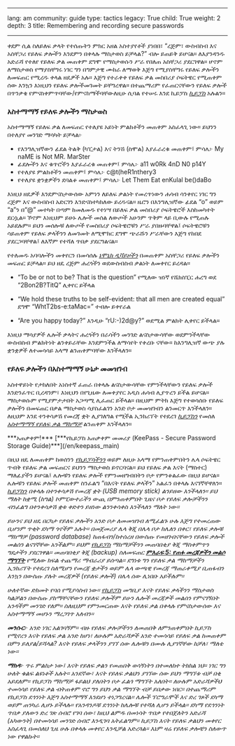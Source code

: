

---

lang: am
community: guide
type: tactics
legacy: True
child: True
weight: 2
depth: 3
title: Remembering and recording secure passwords

---

ቀደም ሲል ስለይለፍ ቃላት የተሰጡትን ምክር አዘል አስተያየቶች ያነበበ፣ “ረጅም፣ ውስብስብ እና አስቸጋሪ የይለፍ ቃሎችን እንደምን በቀላሉ ማስታወስ ይቻላል?” ብሎ ይጠይቅ ይሆናል። ለእያንዳንዱ አድራሻ የተለየ የይለፍ ቃል መጠቀም ደግሞ የማስታወሱን ሥራ የበለጠ አስቸጋሪ ያደርገዋል። ሆኖም ለማስታወስ የማያስቸግሩ ነገር ግን በግምታዊ ሙከራ ለማወቅ እጅግ የሚያስቸግሩ የይለፍ ቃሎችን ለመፍጠር የሚረዱ ቀላል ዘዴዎች አሉ። እጅግ የተራቀቀ የይለፍ ቃል መስበሪያ ሶፍትዌር የሚጠቀም ሰው እንኳን እነዚህን የይለፍ ቃሎችመገመት ይቸግረዋል። በተጨማሪም የፈጠርናቸውን የይለፍ ቃሎች በጥንቃቄ የምናስቀምጥባቸው/የምናከማችባቸውለዚሁ ሲባል የተሠሩ እንደ ኪይፓስ [*ኪይፓስ*](/am/glossary#KeePass)  አሉልን።


### አስተማማኝ የይለፍ ቃሎችን ማስታወስ ###

አስተማማኝ የይለፍ ቃል ለመፍጠር የተለያዩ አይነት ምልክቶችን መጠቀም አስፈላጊ ነው። ይህንን በተለያየ መንገድ ማሳካት ይቻላል፦

- የእንግሊዝኛውን ፊደል ትልቅ (ካፒታል) እና ትንሽ (ስሞል) እያፈራረቁ መጠቀም፤ ምሳሌ፦ My naME is Not MR. MarSter
- ፊደሎችን እና ቁጥሮችን እያፈራረቁ መጠቀም፤ ምሳሌ፦ a11 w0Rk 4nD N0 p14Y
- የተለያዩ ምልክቶችን መጠቀም፤ ምሳሌ፦ c@t(heR1nthery3
- የተለያዩ ቋንቋዎችን ደባልቆ መጠቀም፤ ምሳሌ፦ Let Them Eat enKulal be()daBo


እነዚህ ዘዴዎች እንደምናስታውሰው አምነን ለይለፍ ቃልነት የመረጥነውን ሐሳብ ሳንቀየር ነገር ግን ረጅም እና ውስብስብ አድርገን እንድናስተካክለው ይረዱናል። ዜሮን በእንግሊዝኛው ፊደል “o” ወይም “a”ን በ“@” መተካት በጣም ከመለመዱ የተነሣ በይለፍ ቃል መስበሪያ ሶፍትዌሮች እስከመካተት ደርሷል። ኾኖም እነዚህም ይሁኑ ሌሎች መሰል ለውጦች አሁንም ጥቅም ላይ ቢውሉ የሚጠሉ አይደሉም። ይህን መሰሎቹ ለውጦች የመስበሪያ ሶፍትዌሮቹን ሥራ ያበዙባቸዋል፤ ሶፍትዌሮቹን ሳይጠቀም የይለፍ ቃላችንን ለመገመት ለሚሞክር ደግሞ ጭራሹን ሥራቸውን እጅግ የከበደ ያደርጋባቸዋል፤ ለእኛም የተሻለ ጥበቃ ያደርግልናል። 


የተለመዱ አባባሎችን መቀየርን በመሳሰሉ [*ኔሞኒክ ዲቫይዞችን*](/am/glossary#Mnemonic_device) በመጠቀም አስቸጋሪ የይለፍ ቃሎችን መፍጠር ይቻላል። ይህ ዘዴ ረጅም ሐረጎችን ወደውስብስብ ቃልነት ለመቀየር ይረዳል።

- “To be or not to be? That is the question” የሚለው ዝነኛ የሼክስፒር ሐረግ ወደ “2Bon2B?TitQ” ሊቀየር ይችላል

- “We hold these truths to be self-evident: that all men are created equal” ደግሞ “WhtT2bs-e:taMac=” ተብሎ ይቀየራል

- “Are you happy today?” እንዲሁ “rU:-)2d@y?” ወደሚል ምልክት ሊቀየር ይችላል። 


እነዚህ ማሳያዎች ሌሎች ቃላትና ሐረጎችን በራሳችን መንገድ ልናስታውሳቸው ወደምንችላቸው ውስብስብ ምልክትነት ልንቀይራቸው እንደምንችል ለማሳየት የቀረቡ ናቸው።  ከእንግሊዝኛ ውጭ ያሉ ቋንቋዎች ለተመሳሳይ አላማ ልንጠቀምባቸው እንችላለን።



### የይለፍ ቃሎችን በአስተማማኝ ሁኔታ መመዝገብ ###

አስተዋይነት የታከለበት አነስተኛ ፈጠራ በቀላሉ ልናስታውሳቸው የምንችላቸውን የይለፍ ቃሎች እንድንፈጥር ቢረዳንም፣ እነዚህን በየጊዜው ለመቀያየር አዲስ ሐሳብ ሊያጥረን ይችል ይሆናል። ማስታወሱም የሚያምታታበት አጋጣሚ ሊፈጠር ይችላል። በዚህም ምትክ እጅግ የተወሳሰቡ የይለፍ ቃሎችን በመፍጠር በቃል ማስታወስ ሳያስፈልገን አንድ ቦታ መመዝገብን ልንመርጥ እንችላለን። ለዚህም እንደ ተንቀሳቃሽ የመረጃ ቋት ሊያገለግል የሚችል ኢንክሪፕት የተደረገ [*ኪይፓስን*](/am/glossary#KeePass) የመሰለ [*አስተማማኝ የይለፍ ቃል ማከማቻ*](/am/glossary#Secure_password_database)  ልንጠቀም እንችላለን። 


<div class="getstarted" markdown="1">
***አጠቃቀም!*** [***የኪይፓስ አጠቃቀም መመሪያ (KeePass - Secure Password Storage Guide)***](/en/keepass_main)
</div>


በዚህ ዘዴ ለመጠቀም ከወሰንን [*የኪይፓሳችንን*](/am/glossary#KeePass) ወይም ለዚሁ አላማ የምንጠቀምበትን ሌላ ሶፍትዌር ጥብቅ የይለፍ ቃል መፍጠርና ይህንን ማስታወስ ይኖርባናል። ይህ የይለፍ ቃል እናት (ማስተር) ማለፊያችን ይሆናል፤ ሌሎቹን የይለፍ ቃሎች የምንመዘግብበትን ቦታ የምንቆልፈው በዚህ ይሆናል። ሌሎቹን የይለፍ ቃሎች መጠቀም ስንፈልግ “በእናት የይለፍ ቃላችን” አልፈን በቀላሉ እናገኛቸዋለን። <i>*[ኪይፓስን](/am/glossary#KeePass)* በቀላሉ በተንቀሳቃሽ የመረጃ ቋት (USB memory stick) ልንይዘው እንችላለን። ይህ ማለት ከቋሚ (ከግል) ኮምፒውተራችን ውጪ በምንጠቀምበት ጊዜና ቦታ የይለፍ ቃሎቻችንን ብንፈልግ በተንቀሳቃሽ ቋቱ ቀድተን ይዘነው ልንንቀሳቀስ እንችላለን ማለት ነው።

ይሁንና ይህ ዘዴ በርካታ የይለፍ ቃሎችን አንድ ቦታ ለመመዝገብ ለሚፈልጉ ሁሉ እጅግ የተመረጠው ቢሆንም ጥቂት ደካማ ጎኖችም አሉት። በመጀመሪያ ሌላ ቅጂ በሌላ ቦታ ከሌለን በቀር፣  የይለፍ ቃሎቹ ማከማቻ (password database) ከጠፋብን/ከተሰረዘ  በውስጡ የመዘገብናቸውን የይለፍ ቃሎች መልሰን ልናገኛቸው አንችልም። ይህም [*የኪይፓስ*](/am/glossary#KeePass) ማከማቻችንን መጠባበቂያ ቅጂ ማስቀምጥን ግዴታችን ያደርገዋል። መጠባበቂያ ቅጂ (backup) ስለመፍጠር [***ምእራፍ 5: የጠፉ መረጃዎችን መልሶ ማግኘት***](/am/chapter-5) የሚለው ክፍል ተጨማሪ ማብራሪያ ይሰጣል። ደግነቱ ግን የይለፍ ቃል ማከማቻችን ኢንክሪፕት የተደረገ ስለሚሆን የመረጃ ቋታችን ወይም ሌላ ውጫዊ የመረጃ ማጠራቀሚያ ቢጠፋብን እንኳን በውስጡ ያሉት መረጃዎች (የይለፍ ቃሎች) በሌላ ሰው ሊነበቡ አይችሉም።

ሁለተኛው ድክመት የባሰ የሚያሳስብ ነው። [*የኪይፓስ*](/am/glossary#KeePass) መግቢያ እናት የይለፍ ቃላችንን ማስታወስ ካልቻልን በውስጡ ያከማቸናቸውን የይለፍ ቃሎችም ይሁን ሌሎች መረጃዎች መልሰን የምናገኝበት አንዳችም መንገድ የለም። ስለዚህም የምንመርጠው እናት የይለፍ ቃል በቀላሉ የምናስታውሰው እና አስተማማኝ መሆኑን ማረጋገጥ አለብን። 
 

<div class="background" markdown="1">

**መንሱር**፦ አንድ ነገር አልገባኝም። ብዙ የይለፍ ቃሎቻችንን ለመጠበቅ ለምንጠቀምበት ኪይፓስ የሚኖረን እናት የይለፍ ቃል አንድ ከሆነ፣ ለሁሉም አድራሻዎች አንድ ተመሳሳይ የይለፍ ቃል ከመጠቀም በምን ይለያል/ይሻላል? እናት የይለፍ ቃላችንን ያገኘ ሰው ሌሎቹን በሙሉ ሊያገኛቸው ከቻለ፣ ማለቴ ነው። 

**ማክዳ**፦ ጥሩ ምልከታ ነው፤ እናት የይለፍ ቃልን የመጠበቅ ወሳኝነትን በተመለከተ ትክክል ነህ። ነገር ግን ሁለት ቁልፍ ልዩነቶች አሉት። አንደኛው፣ እናት የይለፍ ቃልህን ያገኘው ሰው ይህን ማግኘቱ ብቻ በቂ አይደለም። የኪይፓስ ማከማቻ ፋይልህ ያለበትን ቦታ ፈልጎ ማግኘት አለበት። ለሁሉም አድራሻዎችህ ተመሳሳይ የይለፍ ቃል ብትጠቀም ኖሮ ግን ይህን ቃል ማግኘት ብቻ ይበቃው ነበር። በተጨማሪም የኪይፓስ ደኅንነት እጅግ አስተማማኝ እንደሆነ ተነጋግረናል። ሌሎች ፕሮግራሞች እና ድረ ገጾች ደካማ ወይም ጠንካራ ሊሆኑ ይችላሉ። የአንዳንዶቹ ደኅንነት ከሌሎቹ የተሻለ ሊሆን ይችላል። ደካማ የደኅንነት ጥበቃ ያለውን ድረ ገጽ ሰብሮ የገባ ሰው፣ ከዚህ ልምዱ በመነሳት ጥበቃ የተበጀለትን አድራሻ (አካውንት) በተመሳሳይ መንገድ ሰብሮ እንዲገባ አትፈልግም። ኪይፓስ እናት የይለፍ ቃልህን መቀየር አስፈላጊ በመሰለህ ጊዜ ሁሉ በቀላሉ መቀየር እንዲቻል አድረጓል። እኔም ዛሬ የይለፍ ቃሎቼን ስለውጥ ነው የዋልኩት። 
</div>

